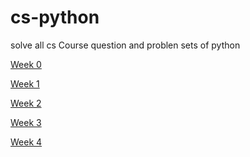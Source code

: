 # cs-python
solve all cs Course question and problen sets of python


<a href='./week-0' >Week 0</a>

<a href='./week-1' >Week 1</a>

<a href='./week-2' >Week 2</a>

<a href='./week-3' >Week 3</a>

<a href='./week-4' >Week 4</a>


